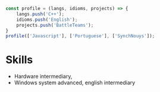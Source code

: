 ```js
const profile = (langs, idioms, projects) => {
    langs.push('C++');
    idioms.push('English');
    projects.push('BattleTeams');
}
profile(['Javascript'], ['Portuguese'], ['SynchNouys']);
```


# Skills
 - Hardware intermediary,
 - Windows system advanced, english intermediary

